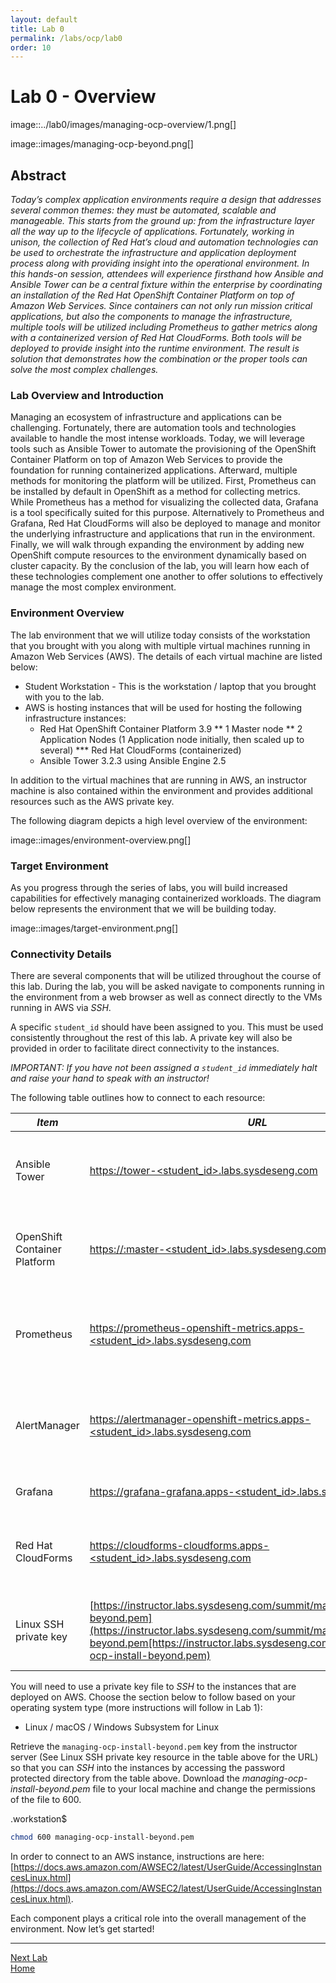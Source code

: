 ```yaml
---
layout: default
title: Lab 0
permalink: /labs/ocp/lab0
order: 10
---
```


# Lab 0 - Overview

image::../lab0/images/managing-ocp-overview/1.png[]

image::images/managing-ocp-beyond.png[]

## Abstract
_Today’s complex application environments require a design that addresses several common themes: they must be automated, scalable and manageable. This starts from the ground up: from the infrastructure layer all the way up to the lifecycle of applications. Fortunately, working in unison, the collection of Red Hat’s cloud and automation technologies can be used to orchestrate the infrastructure and application deployment process along with providing insight into the operational environment. In this hands-on session, attendees will experience firsthand how Ansible and Ansible Tower can be a central fixture within the enterprise by coordinating an installation of the Red Hat OpenShift Container Platform on top of Amazon Web Services. Since containers can not only run mission critical applications, but also the components to manage the infrastructure, multiple tools will be utilized including Prometheus to gather metrics along with a containerized version of Red Hat CloudForms. Both tools will be deployed to provide insight into the runtime environment. The result is solution that demonstrates how the combination or the proper tools can solve the most complex challenges._

### Lab Overview and Introduction

Managing an ecosystem of infrastructure and applications can be challenging. Fortunately, there are automation tools and technologies available to handle the most intense workloads. Today, we will leverage tools such as Ansible Tower to automate the provisioning of the OpenShift Container Platform on top of Amazon Web Services to provide the foundation for running containerized applications. Afterward, multiple methods for monitoring the platform will be utilized. First, Prometheus can be installed by default in OpenShift as a method for collecting metrics. While Prometheus has a method for visualizing the collected data, Grafana is a tool specifically suited for this purpose. Alternatively to Prometheus and Grafana, Red Hat CloudForms will also be deployed to manage and monitor the underlying infrastructure and applications that run in the environment. Finally, we will walk through expanding the environment by adding new OpenShift compute resources to the environment dynamically based on cluster capacity. By the conclusion of the lab, you will learn how each of these technologies complement one another to offer solutions to effectively manage the most complex environment.

### Environment Overview

The lab environment that we will utilize today consists of the workstation that you brought with you along with multiple virtual machines running in Amazon Web Services (AWS).  The details of each virtual machine are listed below:

* Student Workstation - This is the workstation / laptop that you brought with you to the lab.
* AWS is hosting instances that will be used for hosting the following infrastructure instances:
    * Red Hat OpenShift Container Platform 3.9
        ** 1 Master node
        ** 2 Application Nodes (1 Application node initially, then scaled up to several)
           *** Red Hat CloudForms (containerized)
    * Ansible Tower 3.2.3 using Ansible Engine 2.5

In addition to the virtual machines that are running in AWS, an instructor machine is also contained within the environment and provides additional resources such as the AWS private key.

The following diagram depicts a high level overview of the environment:

image::images/environment-overview.png[]

### Target Environment

As you progress through the series of labs, you will build increased capabilities for effectively managing containerized workloads. The diagram below represents the environment that we will be building today.

image::images/target-environment.png[]

### Connectivity Details

There are several components that will be utilized throughout the course of this lab. During the lab, you will be asked navigate to components running in the environment from a web browser as well as connect directly to the VMs running in AWS via _SSH_.

A specific `student_id` should have been assigned to you. This must be used consistently throughout the rest of this lab. A private key will also be provided in order to facilitate direct connectivity to the instances.

*IMPORTANT: If you have not been assigned a `student_id` immediately halt and raise your hand to speak with an instructor!*

The following table outlines how to connect to each resource:

| *Item* | *URL* | *Access* |
| --- | --- | --- |
| Ansible Tower | [https://tower-<student_id>.labs.sysdeseng.com](https://tower-<student_id>.labs.sysdeseng.com) | Username: <student_id> + Password: INSTRUCTOR WILL PROVIDE |
| OpenShift Container Platform | [https://:master-<student_id>.labs.sysdeseng.com:8443](https://master-<student_id>.labs.sysdeseng.com:8443) | Username: <student_id> + Password: INSTRUCTOR WILL PROVIDE |
| Prometheus | [https://prometheus-openshift-metrics.apps-<student_id>.labs.sysdeseng.com](https://prometheus-openshift-metrics.apps-<student_id>.labs.sysdeseng.com) | Username: <student_id>-admin + Password: INSTRUCTOR WILL PROVIDE |
| AlertManager | [https://alertmanager-openshift-metrics.apps-<student_id>.labs.sysdeseng.com](https://alertmanager-openshift-metrics.apps-<student_id>.labs.sysdeseng.com) | Username: <student_id>-admin + Password: INSTRUCTOR WILL PROVIDE |
| Grafana | [https://grafana-grafana.apps-<student_id>.labs.sysdeseng.com](https://grafana-grafana.apps-<student_id>.labs.sysdeseng.com) | Username: <student_id>-admin + |
| Red Hat CloudForms | [https://cloudforms-cloudforms.apps-<student_id>.labs.sysdeseng.com](https://cloudforms-cloudforms.apps-<student_id>.labs.sysdeseng.com) | Username: admin + Password: INSTRUCTOR WILL PROVIDE |
| Linux SSH private key | [https://instructor.labs.sysdeseng.com/summit/managing-ocp-install-beyond.pem](https://instructor.labs.sysdeseng.com/summit/managing-ocp-install-beyond.pem[https://instructor.labs.sysdeseng.com/summit/managing-ocp-install-beyond.pem) | Username: student + Password: INSTRUCTOR WILL PROVIDE |

You will need to use a private key file to _SSH_ to the instances that are deployed on AWS. Choose the section below to follow based on your operating system type (more instructions will follow in Lab 1):

* Linux / macOS / Windows Subsystem for Linux

Retrieve the `managing-ocp-install-beyond.pem` key from the instructor server (See Linux SSH private key resource in the table above for the URL) so that you can _SSH_ into the instances by accessing the password protected directory from the table above. Download the _managing-ocp-install-beyond.pem_ file to your local machine and change the permissions of the file to 600.

.workstation$
```bash
chmod 600 managing-ocp-install-beyond.pem
```

In order to connect to an AWS instance, instructions are here: [https://docs.aws.amazon.com/AWSEC2/latest/UserGuide/AccessingInstancesLinux.html](https://docs.aws.amazon.com/AWSEC2/latest/UserGuide/AccessingInstancesLinux.html).

Each component plays a critical role into the overall management of the environment. Now let’s get started!

---

[Next Lab](../ocp/lab1)\
[Home](../../../labs)
